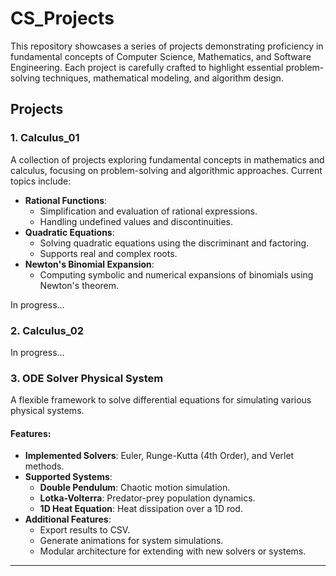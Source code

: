 # CS_Projects
This repository showcases a series of projects demonstrating proficiency in fundamental concepts of Computer Science, Mathematics, and Software Engineering. Each project is carefully crafted to highlight essential problem-solving techniques, mathematical modeling, and algorithm design.

## Projects

### 1. Calculus_01

A collection of projects exploring fundamental concepts in mathematics and calculus, focusing on problem-solving and algorithmic approaches. Current topics include:

- **Rational Functions**:
  - Simplification and evaluation of rational expressions.
  - Handling undefined values and discontinuities.
- **Quadratic Equations**:
  - Solving quadratic equations using the discriminant and factoring.
  - Supports real and complex roots.
- **Newton's Binomial Expansion**:
  - Computing symbolic and numerical expansions of binomials using Newton's theorem.

In progress...

### 2. Calculus_02
In progress...

### 3. ODE Solver Physical System 

A flexible framework to solve differential equations for simulating various physical systems.

#### Features:
- **Implemented Solvers**: Euler, Runge-Kutta (4th Order), and Verlet methods.
- **Supported Systems**:
  - **Double Pendulum**: Chaotic motion simulation.
  - **Lotka-Volterra**: Predator-prey population dynamics.
  - **1D Heat Equation**: Heat dissipation over a 1D rod.
- **Additional Features**:
  - Export results to CSV.
  - Generate animations for system simulations.
  - Modular architecture for extending with new solvers or systems.

---
